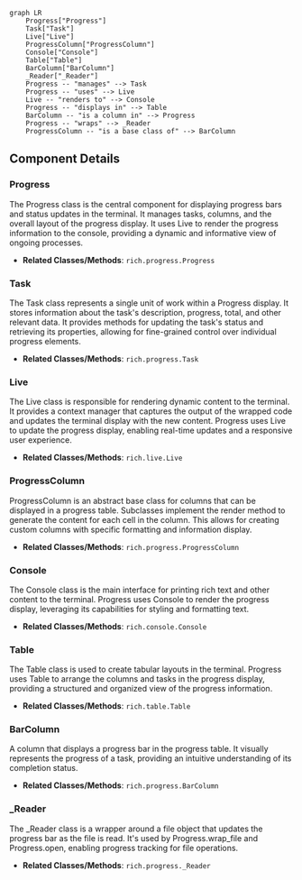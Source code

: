 ```mermaid
graph LR
    Progress["Progress"]
    Task["Task"]
    Live["Live"]
    ProgressColumn["ProgressColumn"]
    Console["Console"]
    Table["Table"]
    BarColumn["BarColumn"]
    _Reader["_Reader"]
    Progress -- "manages" --> Task
    Progress -- "uses" --> Live
    Live -- "renders to" --> Console
    Progress -- "displays in" --> Table
    BarColumn -- "is a column in" --> Progress
    Progress -- "wraps" --> _Reader
    ProgressColumn -- "is a base class of" --> BarColumn
```

## Component Details

### Progress
The Progress class is the central component for displaying progress bars and status updates in the terminal. It manages tasks, columns, and the overall layout of the progress display. It uses Live to render the progress information to the console, providing a dynamic and informative view of ongoing processes.
- **Related Classes/Methods**: `rich.progress.Progress`

### Task
The Task class represents a single unit of work within a Progress display. It stores information about the task's description, progress, total, and other relevant data. It provides methods for updating the task's status and retrieving its properties, allowing for fine-grained control over individual progress elements.
- **Related Classes/Methods**: `rich.progress.Task`

### Live
The Live class is responsible for rendering dynamic content to the terminal. It provides a context manager that captures the output of the wrapped code and updates the terminal display with the new content. Progress uses Live to update the progress display, enabling real-time updates and a responsive user experience.
- **Related Classes/Methods**: `rich.live.Live`

### ProgressColumn
ProgressColumn is an abstract base class for columns that can be displayed in a progress table. Subclasses implement the render method to generate the content for each cell in the column. This allows for creating custom columns with specific formatting and information display.
- **Related Classes/Methods**: `rich.progress.ProgressColumn`

### Console
The Console class is the main interface for printing rich text and other content to the terminal. Progress uses Console to render the progress display, leveraging its capabilities for styling and formatting text.
- **Related Classes/Methods**: `rich.console.Console`

### Table
The Table class is used to create tabular layouts in the terminal. Progress uses Table to arrange the columns and tasks in the progress display, providing a structured and organized view of the progress information.
- **Related Classes/Methods**: `rich.table.Table`

### BarColumn
A column that displays a progress bar in the progress table. It visually represents the progress of a task, providing an intuitive understanding of its completion status.
- **Related Classes/Methods**: `rich.progress.BarColumn`

### _Reader
The _Reader class is a wrapper around a file object that updates the progress bar as the file is read. It's used by Progress.wrap_file and Progress.open, enabling progress tracking for file operations.
- **Related Classes/Methods**: `rich.progress._Reader`
